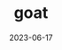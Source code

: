 ---
title: "goat"
cc-type: mammal
date: 2023-06-17
hashtag: goat
tags:
  - Mammal
  - Animal
type-of:
  - Mammal
---